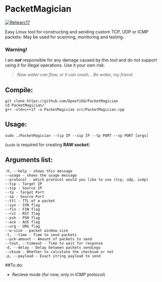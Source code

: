 # PacketMagician
[ ![Relwarc17](https://www.hackthebox.eu/badge/image/278078)](https://www.hackthebox.eu/home/users/profile/278078)

Easy Linux tool for constructing and sending custom TCP, UDP or ICMP packets. May be used for scanning, monitoring and testing.

### Warning!

I am **_not_** responsible for any damage caused by this tool and do not support using it for illegal operations. Use it your own risk.

> *Now water can flow, or it can crash... Be water, my friend*

## Compile:

~~~
git clone https://github.com/DpoofikD/PacketMagician
cd PacketMagician/
g++ -std=c++17 -o PacketMagician src/PacketMagician.cpp
~~~

## Usage:

~~~
sudo ./PacketMagician --tip IP --sip IP --tp PORT --sp PORT [args]
~~~

(```sudo``` is required for creating **RAW socket**)

## Arguments list:
~~~
-h, --help - shows this message
--usage - shows the usage message
--protocol - which protocol would you like to use (tcp, udp, icmp)
--tip - Target IP
--sip - Source IP
--tp - Target Port
--sp - Source Port
--ttl - TTL of a packet
--syn - SYN flag
--fin - FIN flag
--rst - RST flag
--psh - PSH flag
--ack - ACK flag
--urg - URG flag
--w-size - packet window size
-t, --time - Time to send packets
--pck-amount - Amount of packets to send
--tout, --timeout - Time to wait for response
-d, --delay - Delay between packets sendings
--cksum - Whether to calculate the checksum or not
-p, --payload - Exact string payload to send
~~~


##To do:
- Recieve mode (for now, only in ICMP protocol)
